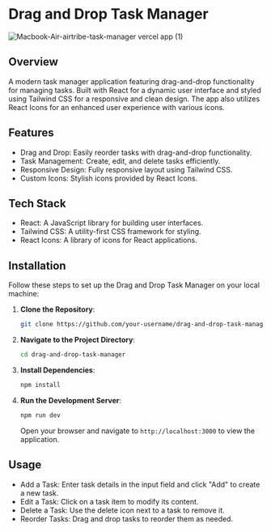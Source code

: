 # Drag and Drop Task Manager
![Macbook-Air-airtribe-task-manager vercel app (1)](https://github.com/user-attachments/assets/b3e6d13b-a44a-4f91-9495-c86b2449f54c)

## Overview
A modern task manager application featuring drag-and-drop functionality for managing tasks. Built with React for a dynamic user interface and styled using Tailwind CSS for a responsive and clean design. The app also utilizes React Icons for an enhanced user experience with various icons.

## Features
* Drag and Drop: Easily reorder tasks with drag-and-drop functionality.
* Task Management: Create, edit, and delete tasks efficiently.
* Responsive Design: Fully responsive layout using Tailwind CSS.
* Custom Icons: Stylish icons provided by React Icons.

## Tech Stack
* React: A JavaScript library for building user interfaces.
* Tailwind CSS: A utility-first CSS framework for styling.
* React Icons: A library of icons for React applications.

## Installation
Follow these steps to set up the Drag and Drop Task Manager on your local machine:
1. **Clone the Repository**:
    ```bash
    git clone https://github.com/your-username/drag-and-drop-task-manager.git
    ```
2. **Navigate to the Project Directory**:
    ```bash
    cd drag-and-drop-task-manager
    ```
3. **Install Dependencies**:
    ```bash
    npm install
    ```
4. **Run the Development Server**:
    ```bash
    npm run dev
    ```
   Open your browser and navigate to `http://localhost:3000` to view the application.


## Usage
* Add a Task: Enter task details in the input field and click "Add" to create a new task.
* Edit a Task: Click on a task item to modify its content.
* Delete a Task: Use the delete icon next to a task to remove it.
* Reorder Tasks: Drag and drop tasks to reorder them as needed.


